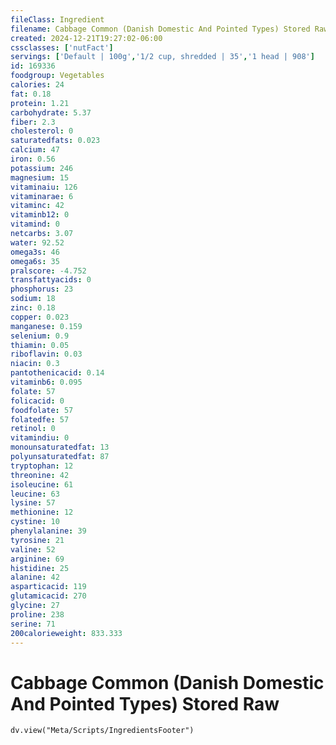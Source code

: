 ```yaml
---
fileClass: Ingredient
filename: Cabbage Common (Danish Domestic And Pointed Types) Stored Raw
created: 2024-12-21T19:27:02-06:00
cssclasses: ['nutFact']
servings: ['Default | 100g','1/2 cup, shredded | 35','1 head | 908']
id: 169336
foodgroup: Vegetables
calories: 24
fat: 0.18
protein: 1.21
carbohydrate: 5.37
fiber: 2.3
cholesterol: 0
saturatedfats: 0.023
calcium: 47
iron: 0.56
potassium: 246
magnesium: 15
vitaminaiu: 126
vitaminarae: 6
vitaminc: 42
vitaminb12: 0
vitamind: 0
netcarbs: 3.07
water: 92.52
omega3s: 46
omega6s: 35
pralscore: -4.752
transfattyacids: 0
phosphorus: 23
sodium: 18
zinc: 0.18
copper: 0.023
manganese: 0.159
selenium: 0.9
thiamin: 0.05
riboflavin: 0.03
niacin: 0.3
pantothenicacid: 0.14
vitaminb6: 0.095
folate: 57
folicacid: 0
foodfolate: 57
folatedfe: 57
retinol: 0
vitamindiu: 0
monounsaturatedfat: 13
polyunsaturatedfat: 87
tryptophan: 12
threonine: 42
isoleucine: 61
leucine: 63
lysine: 57
methionine: 12
cystine: 10
phenylalanine: 39
tyrosine: 21
valine: 52
arginine: 69
histidine: 25
alanine: 42
asparticacid: 119
glutamicacid: 270
glycine: 27
proline: 238
serine: 71
200calorieweight: 833.333
---
```


# Cabbage Common (Danish Domestic And Pointed Types) Stored Raw

```dataviewjs
dv.view("Meta/Scripts/IngredientsFooter")
```